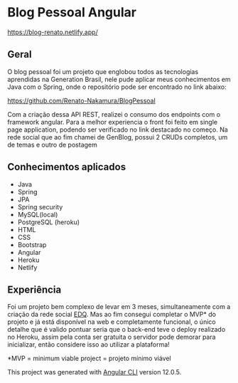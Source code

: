 # Blog Pessoal Angular

https://blog-renato.netlify.app/

## Geral

O blog pessoal foi um projeto que englobou todos as tecnologias aprendidas na Generation Brasil, nele pude aplicar meus conhecimentos em Java com o Spring, onde o repositório pode ser encontrado no link abaixo:

https://github.com/Renato-Nakamura/BlogPessoal

Com a criação dessa API REST, realizei o consumo dos endpoints com o framework angular. Para a melhor experiencia o front foi feito em single page application, podendo ser verificado no link destacado no começo.
Na rede social que ao fim chamei de GenBlog, possui 2 CRUDs completos, um de temas e outro de postagem

## Conhecimentos aplicados
- Java
- Spring
- JPA 
- Spring security
- MySQL(local)
- PostgreSQL (heroku)
- HTML
- CSS
- Bootstrap
- Angular
- Heroku
- Netlify

## Experiência 

Foi um projeto bem complexo de levar em 3 meses, simultaneamente com a criação da rede social [EDQ](https://edq-ensino.netlify.app/). Mas ao fim consegui completar o MVP* do projeto e já está disponível na web e completamente funcional, o único detalhe que é valido pontuar seria que o back-end teve o deploy realizado no Heroku, assim pela conta ser gratuita o servidor pode demorar para inicializar, então considere isso ao utilizar a plataforma! 

*MVP = minimum viable project = projeto mínimo viável 

This project was generated with [Angular CLI](https://github.com/angular/angular-cli) version 12.0.5.

